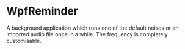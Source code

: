 # WpfReminder
A background application which runs one of the default noises or an imported audio file once in a while. The frequency is completely customisable.
